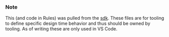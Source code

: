 ### Note

This (and code in Rules) was pulled from the [sdk](https://github.com/dotnet/sdk/blob/8f983a2c12162e49af7a7f2eb7744d220859f42b/src/RazorSdk/Targets/Microsoft.NET.Sdk.Razor.DesignTime.targets). These files are for tooling to define specific design time behavior and thus should be owned by tooling. As of writing these are only used in VS Code.